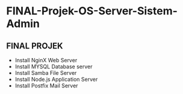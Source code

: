 # FINAL-Projek-OS-Server-Sistem-Admin
## FINAL PROJEK

- Install NginX Web Server
- Install MYSQL Database server
- Install Samba File Server
- Install Node.js Application Server
- Install Postfix Mail Server

